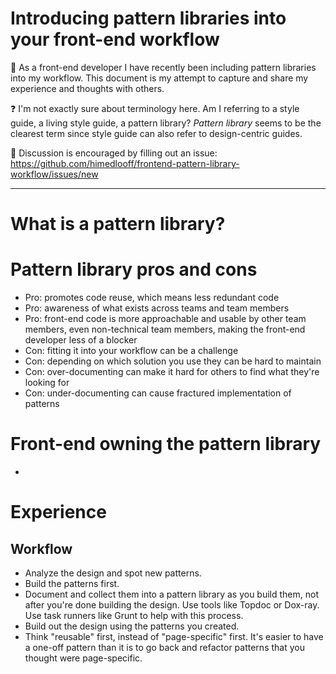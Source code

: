# Introducing pattern libraries into your front-end workflow

:thought_balloon:
As a front-end developer I have recently been including pattern libraries into my workflow.
This document is my attempt to capture and share my experience and thoughts with others.

:question:
I'm not exactly sure about terminology here. Am I referring to a style guide, a living style guide, a pattern library?
_Pattern library_ seems to be the clearest term since style guide can also refer to design-centric guides.

:speech_balloon:
Discussion is encouraged by filling out an issue:
<https://github.com/himedlooff/frontend-pattern-library-workflow/issues/new>

---

# What is a pattern library?

# Pattern library pros and cons

- Pro: promotes code reuse, which means less redundant code
- Pro: awareness of what exists across teams and team members
- Pro: front-end code is more approachable and usable by other team members, even non-technical team members, making the front-end developer less of a blocker
- Con: fitting it into your workflow can be a challenge
- Con: depending on which solution you use they can be hard to maintain
- Con: over-documenting can make it hard for others to find what they're looking for
- Con: under-documenting can cause fractured implementation of patterns

# Front-end owning the pattern library

- 

# Experience

## Workflow

- Analyze the design and spot new patterns.
- Build the patterns first.
- Document and collect them into a pattern library as you build them, not after you're done building the design. Use tools like Topdoc or Dox-ray. Use task runners like Grunt to help with this process.
- Build out the design using the patterns you created.
- Think "reusable" first, instead of "page-specific" first. It's easier to have a one-off pattern than it is to go back and refactor patterns that you thought were page-specific.
